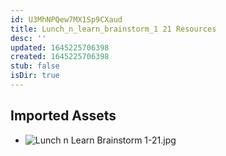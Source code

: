 ```yaml
---
id: U3MhNPQew7MX1Sp9CXaud
title: Lunch_n_learn_brainstorm_1 21 Resources
desc: ''
updated: 1645225706398
created: 1645225706398
stub: false
isDir: true
---
```

## Imported Assets
- ![Lunch n Learn Brainstorm 1-21.jpg](/assets/lunch-n-learn-brainstorm-1-21.jpg)
